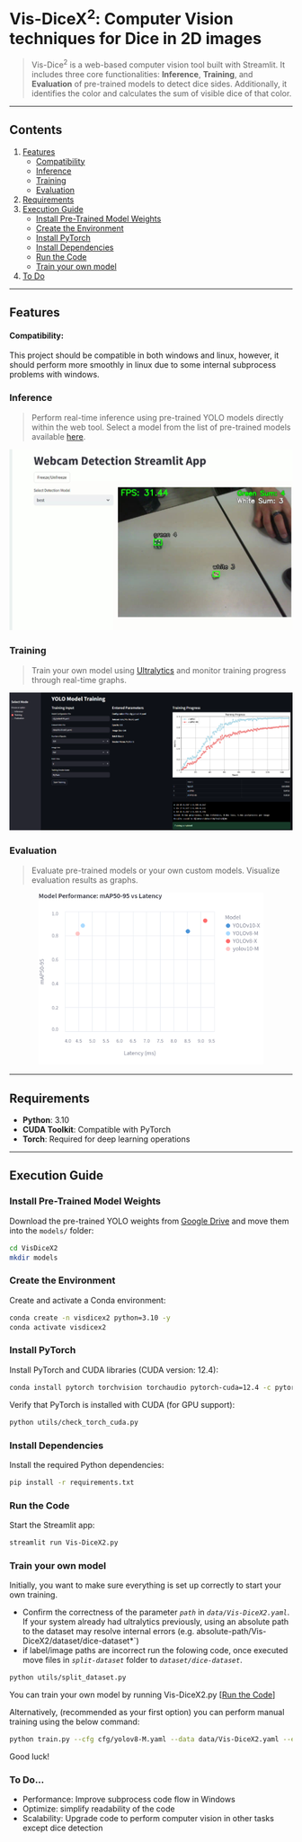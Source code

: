 # Vis-DiceX<sup>2</sup>: Computer Vision techniques for Dice in 2D images 
> Vis-Dice<sup>2</sup> is a web-based computer vision tool built with Streamlit. It includes three core functionalities: **Inference**, **Training**, and **Evaluation** of pre-trained models to detect dice sides. Additionally, it identifies the color and calculates the sum of visible dice of that color.

---

## Contents
1. [Features](#features)
   - [Compatibility](#compatibility)
   - [Inference](#inference)
   - [Training](#training)
   - [Evaluation](#evaluation)
2. [Requirements](#requirements)
3. [Execution Guide](#execution-guide)
   - [Install Pre-Trained Model Weights](#install-pre-trained-model-weights)
   - [Create the Environment](#create-the-environment)
   - [Install PyTorch](#install-pytorch)
   - [Install Dependencies](#install-dependencies)
   - [Run the Code](#run-the-code)
   - [Train your own model](#train-your-own-model)
4. [To Do](#to-do)


---

## Features
#### Compatibility:
This project should be compatible in both windows and linux, however, it should perform more smoothly in linux due to some internal subprocess problems with windows.
### Inference
> Perform real-time inference using pre-trained YOLO models directly within the web tool. Select a model from the list of pre-trained models available [here](https://drive.google.com/drive/folders/14hduF6_zP0yVD9t2IzsBDQ6UFfifeM7M?usp=sharing).

![Inference Feature](figures/InferenceFunction.jpeg)

### Training
> Train your own model using [Ultralytics](https://github.com/ultralytics) and monitor training progress through real-time graphs.

![Training Feature](figures/TrainingFunction.png)

### Evaluation
> Evaluate pre-trained models or your own custom models. Visualize evaluation results as graphs.

<div align="center">
    <img src="figures/Model-EvaluationResults.png" alt="Evaluation Feature" width="400">
</div>

---

## Requirements

- **Python**: 3.10
- **CUDA Toolkit**: Compatible with PyTorch
- **Torch**: Required for deep learning operations

---

## Execution Guide

### Install Pre-Trained Model Weights
Download the pre-trained YOLO weights from [Google Drive](https://drive.google.com/drive/folders/14hduF6_zP0yVD9t2IzsBDQ6UFfifeM7M?usp=sharing) and move them into the `models/` folder:

```bash
cd VisDiceX2
mkdir models
```

### Create the Environment
Create and activate a Conda environment:

```bash
conda create -n visdicex2 python=3.10 -y
conda activate visdicex2
```

### Install PyTorch
Install PyTorch and CUDA libraries (CUDA version: 12.4):

```bash
conda install pytorch torchvision torchaudio pytorch-cuda=12.4 -c pytorch -c nvidia
```

Verify that PyTorch is installed with CUDA (for GPU support):

```bash
python utils/check_torch_cuda.py
```

### Install Dependencies
Install the required Python dependencies:

```bash
pip install -r requirements.txt
```

### Run the Code
Start the Streamlit app:

```bash
streamlit run Vis-DiceX2.py
```

### Train your own model
Initially, you want to make sure everything is set up correctly to start your own training. 
- Confirm the correctness of the parameter *`path`* in *`data/Vis-DiceX2.yaml`*. If your system already had ultralytics previously, using an absolute path to the dataset may resolve internal errors (e.g. absolute-path/Vis-DiceX2/dataset/dice-dataset*`)
- if label/image paths are incorrect run the folowing code, once executed move files in *`split-dataset`* folder to *`dataset/dice-dataset`*.
```bash
python utils/split_dataset.py
```

You can train your own model by running Vis-DiceX2.py [[Run the Code](#run-the-code)]

Alternatively, (recommended as your first option) you can perform manual training using the below command:
```bash
python train.py --cfg cfg/yolov8-M.yaml --data data/Vis-DiceX2.yaml --epochs 150 --imgsz 640 --batch 8 --name MyTrain-yolov8m
```

Good luck!

### To Do...
- Performance: Improve subprocess code flow in Windows
- Optimize: simplify readability of the code
- Scalability: Upgrade code to perform computer vision in other tasks except dice detection